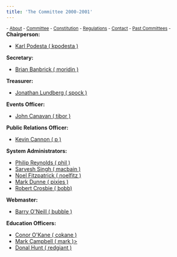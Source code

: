 ```yaml
---
title: 'The Committee 2000-2001'
---
```


 <sub> - [About](../../) - [Committee](../../committee) - [Constitution](../../constitution) - [Regulations](../../regulations) - [Contact](../../contact) - [Past Committees](../../past-committees) -</sub>
<span>**Chairperson:**</span>

*   [Karl Podesta ( kpodesta )](http://www.redbrick.dcu.ie/about/contact/kpodesta)

<span>**Secretary:**</span>

*   [Brian Banbrick ( moridin )](http://www.redbrick.dcu.ie/about/contact/moridin)

<span>**Treasurer:**</span>

*   [Jonathan Lundberg ( spock )](http://www.redbrick.dcu.ie/about/contact/spock)

<span>**Events Officer:**</span>

*   [John Canavan ( tibor )](http://www.redbrick.dcu.ie/about/contact/tibor)

<span>**Public Relations Officer:**</span>

*   [Kevin Cannon ( p )](http://www.redbrick.dcu.ie/about/contact/p)

<span>**System Administrators:**</span>

*   [Philip Reynolds ( phil )](http://www.redbrick.dcu.ie/about/contact/phil)
*   [Sarvesh Singh ( macbain )](http://www.redbrick.dcu.ie/about/contact/macbain)
*   [Noel Fitzpatrick ( noelfitz )](http://www.redbrick.dcu.ie/about/contact/noelfitz)
*   [Mark Dunne ( pixies )](http://www.redbrick.dcu.ie/about/contact/pixies)
*   [Robert Crosbie ( bobb)](http://www.redbrick.dcu.ie/about/contact/dobb)

<span>**Webmaster:**</span>

*   [Barry O'Neill ( bubble )](http://www.redbrick.dcu.ie/about/contact/bubble)

<span>**Education Officers:**</span>

*   [Conor O'Kane ( cokane )](http://www.redbrick.dcu.ie/about/contact/cokane)
*   [Mark Campbell ( mark )>](http://www.redbrick.dcu.ie/about/contact/mark)
*   [Donal Hunt ( redgiant )](http://www.redbrick.dcu.ie/about/contact/redgiant)